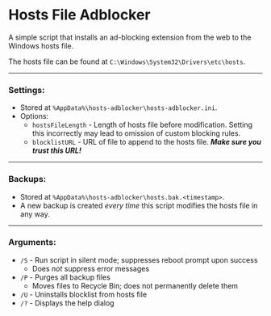 # Hosts File Adblocker
A simple script that installs an ad-blocking extension from the web to the Windows hosts file.

The hosts file can be found at `C:\Windows\System32\Drivers\etc\hosts`.

---

### Settings:
* Stored at `%AppData%\hosts-adblocker\hosts-adblocker.ini`.
* Options:
  * `hostsFileLength` - Length of hosts file before modification. Setting this incorrectly may lead to omission of custom blocking rules.
  * `blocklistURL` - URL of file to append to the hosts file. ___Make sure you trust this URL!___

---

### Backups:
* Stored at `%AppData%\hosts-adblocker\hosts.bak.<timestamp>`.
* A new backup is created _every time_ this script modifies the hosts file in any way.

---

### Arguments:
* `/S` - Run script in silent mode; suppresses reboot prompt upon success
  * Does _not_ suppress error messages
* `/P` - Purges all backup files
  * Moves files to Recycle Bin; does not permanently delete them
* `/U` - Uninstalls blocklist from hosts file
* `/?` - Displays the help dialog
